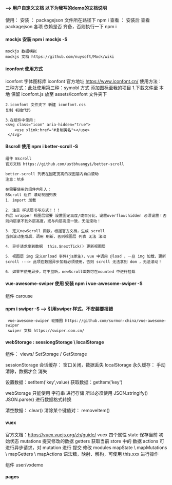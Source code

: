 
#### --> 用户自定义文档 以下为我写的demo的文档说明
使用： 
 安装 ： packagejson 文件所在路径下 npm i 
 查看 ： 安装后 查看packagejson 各项 依赖是否 齐备，否则执行一下 npm i
 

#### mockjs 安装 npm i mockjs -S
    mockjs 数据模拟
    mockjs 文档 https://github.com/nuysoft/Mock/wiki

#### iconfont 使用方式
iconfont 字体图标库 
iconfont 官方地址 https://www.iconfont.cn/
使用方法：
    三种方式：此处使用第三种：symobl 方式
    添加图标至我的项目
    1.下载文件至 本地
    保留 iconfont.js 放至 assets/iconfont 文件夹下
    
    2.iconfont 文件夹下 新建 iconfont.css
    复制 初始代码

    3.在组件中使用：
    <svg class="icon" aria-hidden="true">
        <use xlink:href="#复制类名"></use>
     </svg>


#### Bscroll 使用 npm i better-scroll -S
    组件 Bscroll
    官方文档 https://github.com/ustbhuangyi/better-scroll

    better-scroll 列表在固定宽高的视图层内自由滚动
    注意：坑多

    在需要使用的组件内引入：
    BScroll 组件 滚动视图列表
    1. import 加载
    
    2. 注意 样式层书写方式！！！
    外层 wrapper 视图层需要 设置固定高度/或百分比，设置overflow:hidden 必须设置！否则内层拿不到外层高度，或与内层高度一致，无法滚动！
    
    3. 定义newScroll 函数，根据官方文档，生成 scroll
    当前滚动生成后，调用 刷新，否则视图层 列表 无法 滚动

    4. 异步请求拿到数据  this.$nextTick() 更新视图层

    5. 视图层 img 定义onload 事件(js原生)，vue 中调用 @load ，一旦 img 加载，更新 scroll ---> 此项在数据异步加载必须使用，否则 scroll 无法拿到 dom ，无法滚动！

    6. 如果不使用异步，可不监听，newScroll函数可在mounted 中进行挂载

#### vue-awesome-swiper 使用 安装 npm i vue-awesome-swiper -S
组件 carouse
#### npm i swiper -S --> 引用swiper 样式，不安装要报错
     vue-awesome-swiper 轮播图 https://github.com/surmon-china/vue-awesome-swiper
     swiper 文档 https://swiper.com.cn/


#### webStorage : sessiongStorage \ localStorage
组件： views/ SetStorage / GetStorage

sessionStorage 会话缓存： 窗口关闭，数据丢失
localStorage 永久缓存： 手动清除，数据才会 消失

设置数据：setItem('key',value)
获取数据：getItem('key') 

webStorage 只能使用 字符串 进行存储
所以必须使用 JSON.stringify()  JSON.parse() 进行数据格式转换

清空数据： clear()
清除某个键值对： removeItem()

#### vuex 
官方文档：https://vuex.vuejs.org/zh/guide/
vuex 四个属性
state  保存当前 初始状态
mutations 提交修改的数据
getters 获取当前 store 中的 数据
actions 可进行异步请求，对 mutation 进行 提交 修改
modules
mapState \ mapMutations \ mapGetters \ mapActions  语法糖，映射、解构，可使用 this.xxx 进行操作

组件 user/vxdemo

#### pages